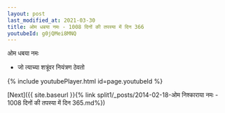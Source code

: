 ```yaml
---
layout: post
last_modified_at: 2021-03-30
title: ओम धबया नमः - 1008 दिनों की तपस्या में दिन 366
youtubeId: g0jQMei8MNQ
---
```

 
 
 ओम धबया नमः  
 
 -  जो त्याच्या शत्रूंवर नियंत्रण ठेवतो 
 
  
 
  
 
 
 
 
 
 


{% include youtubePlayer.html id=page.youtubeId %}
 
[Next]({{ site.baseurl }}{% link  split1/_posts/2014-02-18-ओम निश्काराया नमः - 1008 दिनों की तपस्या में दिन 365.md%})
 
